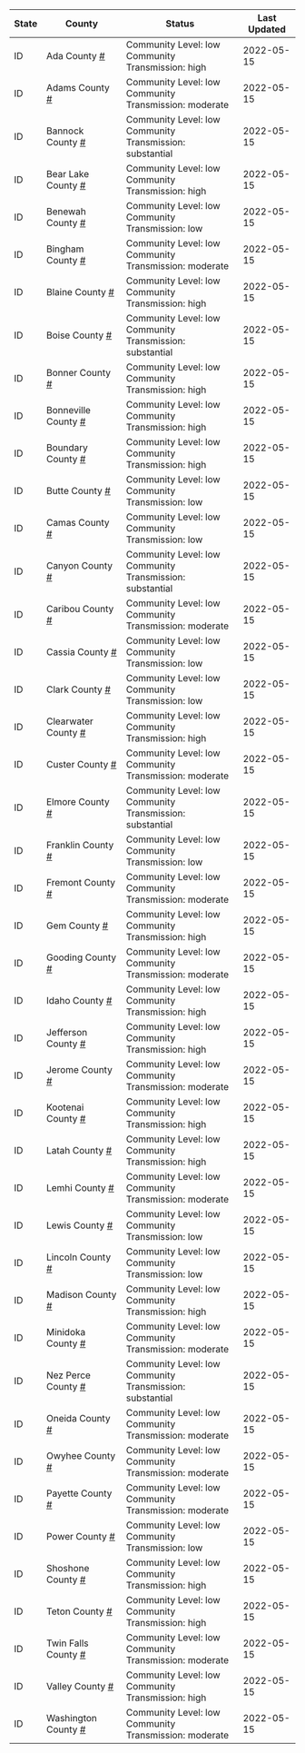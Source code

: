 State | County | Status | Last Updated
--- | --- | --- | --- 
ID | Ada County <a href="#ada_county">#</a> | <a name="ada_county"></a>Community Level: low<br/>Community Transmission: high | 2022-05-15
ID | Adams County <a href="#adams_county">#</a> | <a name="adams_county"></a>Community Level: low<br/>Community Transmission: moderate | 2022-05-15
ID | Bannock County <a href="#bannock_county">#</a> | <a name="bannock_county"></a>Community Level: low<br/>Community Transmission: substantial | 2022-05-15
ID | Bear Lake County <a href="#bear_lake_county">#</a> | <a name="bear_lake_county"></a>Community Level: low<br/>Community Transmission: high | 2022-05-15
ID | Benewah County <a href="#benewah_county">#</a> | <a name="benewah_county"></a>Community Level: low<br/>Community Transmission: low | 2022-05-15
ID | Bingham County <a href="#bingham_county">#</a> | <a name="bingham_county"></a>Community Level: low<br/>Community Transmission: moderate | 2022-05-15
ID | Blaine County <a href="#blaine_county">#</a> | <a name="blaine_county"></a>Community Level: low<br/>Community Transmission: high | 2022-05-15
ID | Boise County <a href="#boise_county">#</a> | <a name="boise_county"></a>Community Level: low<br/>Community Transmission: substantial | 2022-05-15
ID | Bonner County <a href="#bonner_county">#</a> | <a name="bonner_county"></a>Community Level: low<br/>Community Transmission: high | 2022-05-15
ID | Bonneville County <a href="#bonneville_county">#</a> | <a name="bonneville_county"></a>Community Level: low<br/>Community Transmission: high | 2022-05-15
ID | Boundary County <a href="#boundary_county">#</a> | <a name="boundary_county"></a>Community Level: low<br/>Community Transmission: high | 2022-05-15
ID | Butte County <a href="#butte_county">#</a> | <a name="butte_county"></a>Community Level: low<br/>Community Transmission: low | 2022-05-15
ID | Camas County <a href="#camas_county">#</a> | <a name="camas_county"></a>Community Level: low<br/>Community Transmission: low | 2022-05-15
ID | Canyon County <a href="#canyon_county">#</a> | <a name="canyon_county"></a>Community Level: low<br/>Community Transmission: substantial | 2022-05-15
ID | Caribou County <a href="#caribou_county">#</a> | <a name="caribou_county"></a>Community Level: low<br/>Community Transmission: moderate | 2022-05-15
ID | Cassia County <a href="#cassia_county">#</a> | <a name="cassia_county"></a>Community Level: low<br/>Community Transmission: low | 2022-05-15
ID | Clark County <a href="#clark_county">#</a> | <a name="clark_county"></a>Community Level: low<br/>Community Transmission: low | 2022-05-15
ID | Clearwater County <a href="#clearwater_county">#</a> | <a name="clearwater_county"></a>Community Level: low<br/>Community Transmission: high | 2022-05-15
ID | Custer County <a href="#custer_county">#</a> | <a name="custer_county"></a>Community Level: low<br/>Community Transmission: moderate | 2022-05-15
ID | Elmore County <a href="#elmore_county">#</a> | <a name="elmore_county"></a>Community Level: low<br/>Community Transmission: substantial | 2022-05-15
ID | Franklin County <a href="#franklin_county">#</a> | <a name="franklin_county"></a>Community Level: low<br/>Community Transmission: low | 2022-05-15
ID | Fremont County <a href="#fremont_county">#</a> | <a name="fremont_county"></a>Community Level: low<br/>Community Transmission: moderate | 2022-05-15
ID | Gem County <a href="#gem_county">#</a> | <a name="gem_county"></a>Community Level: low<br/>Community Transmission: high | 2022-05-15
ID | Gooding County <a href="#gooding_county">#</a> | <a name="gooding_county"></a>Community Level: low<br/>Community Transmission: moderate | 2022-05-15
ID | Idaho County <a href="#idaho_county">#</a> | <a name="idaho_county"></a>Community Level: low<br/>Community Transmission: high | 2022-05-15
ID | Jefferson County <a href="#jefferson_county">#</a> | <a name="jefferson_county"></a>Community Level: low<br/>Community Transmission: high | 2022-05-15
ID | Jerome County <a href="#jerome_county">#</a> | <a name="jerome_county"></a>Community Level: low<br/>Community Transmission: moderate | 2022-05-15
ID | Kootenai County <a href="#kootenai_county">#</a> | <a name="kootenai_county"></a>Community Level: low<br/>Community Transmission: high | 2022-05-15
ID | Latah County <a href="#latah_county">#</a> | <a name="latah_county"></a>Community Level: low<br/>Community Transmission: high | 2022-05-15
ID | Lemhi County <a href="#lemhi_county">#</a> | <a name="lemhi_county"></a>Community Level: low<br/>Community Transmission: moderate | 2022-05-15
ID | Lewis County <a href="#lewis_county">#</a> | <a name="lewis_county"></a>Community Level: low<br/>Community Transmission: low | 2022-05-15
ID | Lincoln County <a href="#lincoln_county">#</a> | <a name="lincoln_county"></a>Community Level: low<br/>Community Transmission: low | 2022-05-15
ID | Madison County <a href="#madison_county">#</a> | <a name="madison_county"></a>Community Level: low<br/>Community Transmission: high | 2022-05-15
ID | Minidoka County <a href="#minidoka_county">#</a> | <a name="minidoka_county"></a>Community Level: low<br/>Community Transmission: moderate | 2022-05-15
ID | Nez Perce County <a href="#nez_perce_county">#</a> | <a name="nez_perce_county"></a>Community Level: low<br/>Community Transmission: substantial | 2022-05-15
ID | Oneida County <a href="#oneida_county">#</a> | <a name="oneida_county"></a>Community Level: low<br/>Community Transmission: moderate | 2022-05-15
ID | Owyhee County <a href="#owyhee_county">#</a> | <a name="owyhee_county"></a>Community Level: low<br/>Community Transmission: moderate | 2022-05-15
ID | Payette County <a href="#payette_county">#</a> | <a name="payette_county"></a>Community Level: low<br/>Community Transmission: moderate | 2022-05-15
ID | Power County <a href="#power_county">#</a> | <a name="power_county"></a>Community Level: low<br/>Community Transmission: low | 2022-05-15
ID | Shoshone County <a href="#shoshone_county">#</a> | <a name="shoshone_county"></a>Community Level: low<br/>Community Transmission: high | 2022-05-15
ID | Teton County <a href="#teton_county">#</a> | <a name="teton_county"></a>Community Level: low<br/>Community Transmission: high | 2022-05-15
ID | Twin Falls County <a href="#twin_falls_county">#</a> | <a name="twin_falls_county"></a>Community Level: low<br/>Community Transmission: moderate | 2022-05-15
ID | Valley County <a href="#valley_county">#</a> | <a name="valley_county"></a>Community Level: low<br/>Community Transmission: high | 2022-05-15
ID | Washington County <a href="#washington_county">#</a> | <a name="washington_county"></a>Community Level: low<br/>Community Transmission: moderate | 2022-05-15
